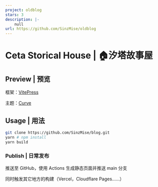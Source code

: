 ```yaml
---
project: oldblog
stars: 3
description: |-
    null
url: https://github.com/SinzMise/oldblog
---
```


# Ceta Storical House | 🏠汐塔故事屋

## Preview | 预览

框架：[VitePress](https://vitepress.dev/)

主题：[Curve](https://github.com/imsyy/vitepress-theme-curve)

## Usage | 用法

```bash
git clone https://github.com/SinzMise/blog.git
yarn # npm install
yarn build
```

### Publish | 日常发布

推送至 GitHub，使用 Actions 生成静态页面并推送 main 分支

同时触发其它地方的构建（Vercel，Cloudflare Pages……）

